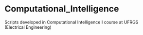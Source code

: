 # Computational_Intelligence
Scripts developed in Computational Intelligence I course at UFRGS (Electrical Engineering)

